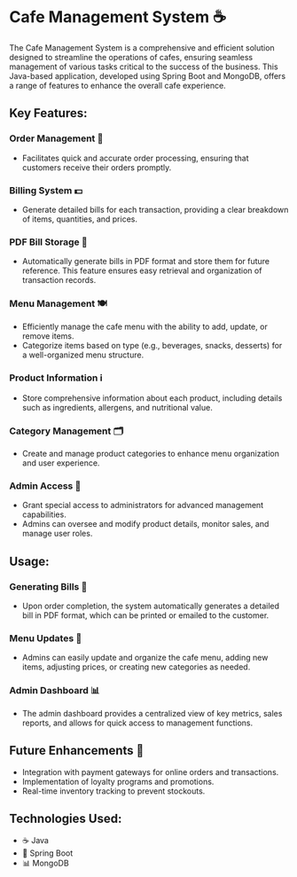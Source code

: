 # Cafe Management System ☕

The Cafe Management System is a comprehensive and efficient solution designed to streamline the operations of cafes, ensuring seamless management of various tasks critical to the success of the business. This Java-based application, developed using Spring Boot and MongoDB, offers a range of features to enhance the overall cafe experience.

## Key Features:
### Order Management 📝

- Facilitates quick and accurate order processing, ensuring that customers receive their orders promptly.

### Billing System 💵

- Generate detailed bills for each transaction, providing a clear breakdown of items, quantities, and prices.

### PDF Bill Storage 📄

- Automatically generate bills in PDF format and store them for future reference. This feature ensures easy retrieval and organization of transaction records.

### Menu Management 🍽️

- Efficiently manage the cafe menu with the ability to add, update, or remove items.
- Categorize items based on type (e.g., beverages, snacks, desserts) for a well-organized menu structure.

### Product Information ℹ️

- Store comprehensive information about each product, including details such as ingredients, allergens, and nutritional value.

### Category Management 🗂️

- Create and manage product categories to enhance menu organization and user experience.

### Admin Access 🔐

- Grant special access to administrators for advanced management capabilities.
- Admins can oversee and modify product details, monitor sales, and manage user roles.

## Usage:
### Generating Bills 🧾

- Upon order completion, the system automatically generates a detailed bill in PDF format, which can be printed or emailed to the customer.

### Menu Updates 🔄

- Admins can easily update and organize the cafe menu, adding new items, adjusting prices, or creating new categories as needed.

### Admin Dashboard 📊

- The admin dashboard provides a centralized view of key metrics, sales reports, and allows for quick access to management functions.

## Future Enhancements 🚀
- Integration with payment gateways for online orders and transactions.
- Implementation of loyalty programs and promotions.
- Real-time inventory tracking to prevent stockouts.

## Technologies Used:
- ☕ Java
- 🚀 Spring Boot
- 📊 MongoDB
